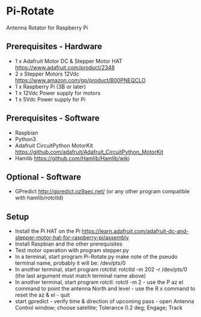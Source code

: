 # Pi-Rotate
Antenna Rotator for Raspberry Pi

## Prerequisites - Hardware
  - 1 x Adafruit Motor DC & Stepper Motor HAT https://www.adafruit.com/product/2348
  - 2 x Stepper Motors 12Vdc https://www.amazon.com/gp/product/B00PNEQCLO
  - 1 x Raspberry Pi (3B or later)
  - 1 x 12Vdc Power supply for motors
  - 1 x 5Vdc Power supply for Pi

## Prerequisites - Software
  - Raspbian
  - Python3
  - Adafruit CircuitPython MotorKit https://github.com/adafruit/Adafruit_CircuitPython_MotorKit
  - Hamlib https://github.com/Hamlib/Hamlib/wiki  

## Optional - Software
  - GPredict http://gpredict.oz9aec.net/ (or any other program compatible with hamlib/rotctld)
  
## Setup
  - Install the Pi HAT on the Pi https://learn.adafruit.com/adafruit-dc-and-stepper-motor-hat-for-raspberry-pi/assembly
  - Install Raspbian and the other prerequisites
  - Test motor operation with program stepper.py
  - In a terminal, start program Pi-Rotate.py   make note of the pseudo terminal name, probably it will be: /dev/pts/0
  - In another terminal, start program rotctld: rotctld -m 202 -r /dev/pts/0     (the last argument must match terminal name above)
  - In another terminal, start program rotctl: 	rotctl -m 2
		- use the P az el command to point the antenna North and level
		- use the R x command to reset the az & el
		- quit
  - start gpredict
		- verify time & direction of upcoming pass
		- open Antenna Control window; choose satellite; Tolerance 0.2 deg; Engage; Track
